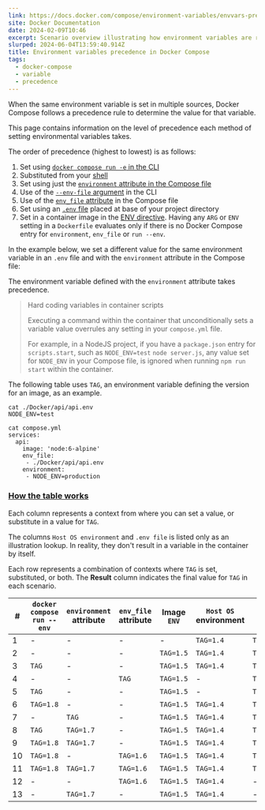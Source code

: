 ```yaml
---
link: https://docs.docker.com/compose/environment-variables/envvars-precedence/
site: Docker Documentation
date: 2024-02-09T10:46
excerpt: Scenario overview illustrating how environment variables are resolved in Compose
slurped: 2024-06-04T13:59:40.914Z
title: Environment variables precedence in Docker Compose
tags:
  - docker-compose
  - variable
  - precedence
---
```


When the same environment variable is set in multiple sources, Docker Compose follows a precedence rule to determine the value for that variable.

This page contains information on the level of precedence each method of setting environmental variables takes.

The order of precedence (highest to lowest) is as follows:

1. Set using [`docker compose run -e` in the CLI](https://docs.docker.com/compose/environment-variables/set-environment-variables/#set-environment-variables-with-docker-compose-run---env)
2. Substituted from your [shell](https://docs.docker.com/compose/environment-variables/set-environment-variables/#substitute-from-the-shell)
3. Set using just the [`environment` attribute in the Compose file](https://docs.docker.com/compose/environment-variables/set-environment-variables/#use-the-environment-attribute)
4. Use of the [`--env-file` argument](https://docs.docker.com/compose/environment-variables/set-environment-variables/#substitute-with---env-file) in the CLI
5. Use of the [`env_file` attribute](https://docs.docker.com/compose/environment-variables/set-environment-variables/#use-the-env_file-attribute) in the Compose file
6. Set using an [`.env` file](https://docs.docker.com/compose/environment-variables/set-environment-variables/#substitute-with-an-env-file) placed at base of your project directory
7. Set in a container image in the [ENV directive](https://docs.docker.com/reference/dockerfile/#env). Having any `ARG` or `ENV` setting in a `Dockerfile` evaluates only if there is no Docker Compose entry for `environment`, `env_file` or `run --env`.

In the example below, we set a different value for the same environment variable in an `.env` file and with the `environment` attribute in the Compose file:

The environment variable defined with the `environment` attribute takes precedence.

> Hard coding variables in container scripts
> 
> Executing a command within the container that unconditionally sets a variable value overrules any setting in your `compose.yml` file.
> 
> For example, in a NodeJS project, if you have a `package.json` entry for `scripts.start`, such as `NODE_ENV=test` `node server.js`, any value set for `NODE_ENV` in your Compose file, is ignored when running `npm run start` within the container.

The following table uses `TAG`, an environment variable defining the version for an image, as an example.
```
cat ./Docker/api/api.env
NODE_ENV=test

cat compose.yml
services:
  api:
    image: 'node:6-alpine'
    env_file:
     - ./Docker/api/api.env
    environment:
     - NODE_ENV=production
```
### [How the table works](#how-the-table-works)

Each column represents a context from where you can set a value, or substitute in a value for `TAG`.

The columns `Host OS environment` and `.env file` is listed only as an illustration lookup. In reality, they don't result in a variable in the container by itself.

Each row represents a combination of contexts where `TAG` is set, substituted, or both. The **Result** column indicates the final value for `TAG` in each scenario.

|#|`docker compose run --env`|`environment` attribute|`env_file` attribute|Image `ENV`|`Host OS` environment|`.env` file||Result|
|---|---|---|---|---|---|---|---|---|
|1|-|-|-|-|`TAG=1.4`|`TAG=1.3`||-|
|2|-|-|-|`TAG=1.5`|`TAG=1.4`|`TAG=1.3`||**`TAG=1.5`**|
|3|`TAG`|-|-|`TAG=1.5`|`TAG=1.4`|`TAG=1.3`||**`TAG=1.4`**|
|4|-|-|`TAG`|`TAG=1.5`|-|`TAG=1.3`||**`TAG=1.3`**|
|5|`TAG`|-|-|`TAG=1.5`|-|`TAG=1.3`||**`TAG=1.3`**|
|6|`TAG=1.8`|-|-|`TAG=1.5`|`TAG=1.4`|`TAG=1.3`||**`TAG=1.8`**|
|7|-|`TAG`|-|`TAG=1.5`|`TAG=1.4`|`TAG=1.3`||**`TAG=1.4`**|
|8|`TAG`|`TAG=1.7`|-|`TAG=1.5`|`TAG=1.4`|`TAG=1.3`||**`TAG=1.4`**|
|9|`TAG=1.8`|`TAG=1.7`|-|`TAG=1.5`|`TAG=1.4`|`TAG=1.3`||**`TAG=1.8`**|
|10|`TAG=1.8`|-|`TAG=1.6`|`TAG=1.5`|`TAG=1.4`|`TAG=1.3`||**`TAG=1.8`**|
|11|`TAG=1.8`|`TAG=1.7`|`TAG=1.6`|`TAG=1.5`|`TAG=1.4`|`TAG=1.3`||**`TAG=1.8`**|
|12|-|-|`TAG=1.6`|`TAG=1.5`|`TAG=1.4`|-||**`TAG=1.6`**|
|13|-|`TAG=1.7`|-|`TAG=1.5`|`TAG=1.4`|-||**`TAG=1.7`**|
